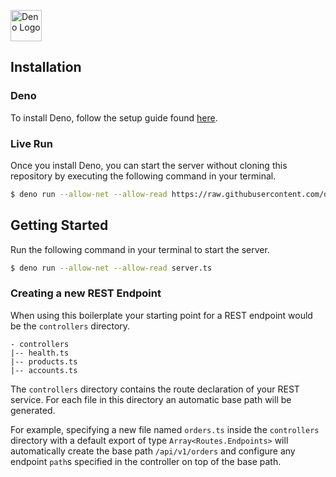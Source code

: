 <a href="https://deno.land"><img src="https://deno.land/logo.svg" alt="Deno Logo" width="50"/></a>

## Installation
### Deno
To install Deno, follow the setup guide found [here](https://deno.land/#installation).

### Live Run
Once you install Deno, you can start the server without cloning this repository by executing the following command in your terminal.

```bash
$ deno run --allow-net --allow-read https://raw.githubusercontent.com/damianperera/Deno-REST-Boilerplate/master/server.ts
```

## Getting Started

Run the following command in your terminal to start the server.

```bash
$ deno run --allow-net --allow-read server.ts
```

### Creating a new REST Endpoint
When using this boilerplate your starting point for a REST endpoint would be the `controllers` directory.

```
- controllers
|-- health.ts
|-- products.ts
|-- accounts.ts
```

The `controllers` directory contains the route declaration of your REST service. For each file in this directory an automatic base path will be generated. 

For example, specifying a new file named `orders.ts` inside the `controllers` directory with a default export of type `Array<Routes.Endpoints>` will automatically create the base path `/api/v1/orders` and configure any endpoint `path`s specified in the controller on top of the base path.
